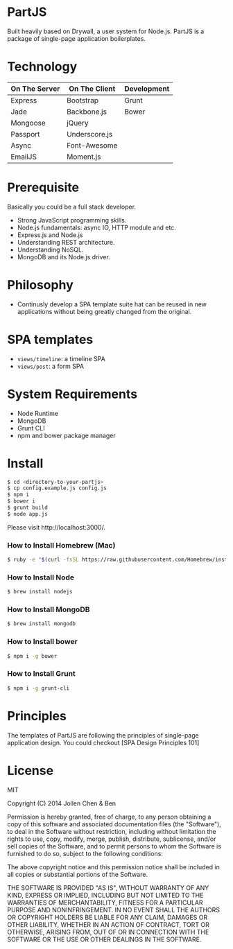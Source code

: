 PartJS
=============

Built heavily based on Drywall, a user system for Node.js. PartJS is a package of single-page application boilerplates. 


Technology
============

| On The Server | On The Client  | Development |
| ------------- | -------------- | ----------- |
| Express       | Bootstrap      | Grunt       |
| Jade          | Backbone.js    | Bower       |
| Mongoose      | jQuery         |             |
| Passport      | Underscore.js  |             |
| Async         | Font-Awesome   |             |
| EmailJS       | Moment.js      |             |


Prerequisite
============

Basically you could be a full stack developer.

 - Strong JavaScript programming skills.
 - Node.js fundamentals: async IO, HTTP module and etc.
 - Express.js and Node.js
 - Understanding REST architecture.
 - Understanding NoSQL.
 - MongoDB and its Node.js driver.

Philosophy
==============

 - Continusly develop a SPA template suite hat can be reused in new applications without being greatly changed from the original.

SPA templates
==============

 - ```views/timeline```: a timeline SPA
 - ```views/post```: a form SPA

System Requirements
==============

 - Node Runtime
 - MongoDB
 - Grunt CLI
 - npm and bower package manager

Install
==============

```bash
$ cd <directory-to-your-partjs>
$ cp config.example.js config.js
$ npm i
$ bower i
$ grunt build
$ node app.js
```

Please visit http://localhost:3000/.

### How to Install Homebrew (Mac)

```bash
$ ruby -e "$(curl -fsSL https://raw.githubusercontent.com/Homebrew/install/master/install)"
```

### How to Install Node

```bash
$ brew install nodejs
```

### How to Install MongoDB

```bash
$ brew install mongodb
```

### How to Install bower

```bash
$ npm i -g bower
```

### How to Install Grunt

```bash
$ npm i -g grunt-cli
```

Principles
==============

The templates of PartJS are following the principles of single-page application design. You could checkout [SPA Design Principles 101]


License
==============

MIT

Copyright (C) 2014 Jollen Chen & Ben

Permission is hereby granted, free of charge, to any person obtaining a copy of this software and associated documentation files (the "Software"), to deal in the Software without restriction, including without limitation the rights to use, copy, modify, merge, publish, distribute, sublicense, and/or sell copies of the Software, and to permit persons to whom the Software is furnished to do so, subject to the following conditions:

The above copyright notice and this permission notice shall be included in all copies or substantial portions of the Software.

THE SOFTWARE IS PROVIDED "AS IS", WITHOUT WARRANTY OF ANY KIND, EXPRESS OR IMPLIED, INCLUDING BUT NOT LIMITED TO THE WARRANTIES OF MERCHANTABILITY, FITNESS FOR A PARTICULAR PURPOSE AND NONINFRINGEMENT. IN NO EVENT SHALL THE AUTHORS OR COPYRIGHT HOLDERS BE LIABLE FOR ANY CLAIM, DAMAGES OR OTHER LIABILITY, WHETHER IN AN ACTION OF CONTRACT, TORT OR OTHERWISE, ARISING FROM, OUT OF OR IN CONNECTION WITH THE SOFTWARE OR THE USE OR OTHER DEALINGS IN THE SOFTWARE.
